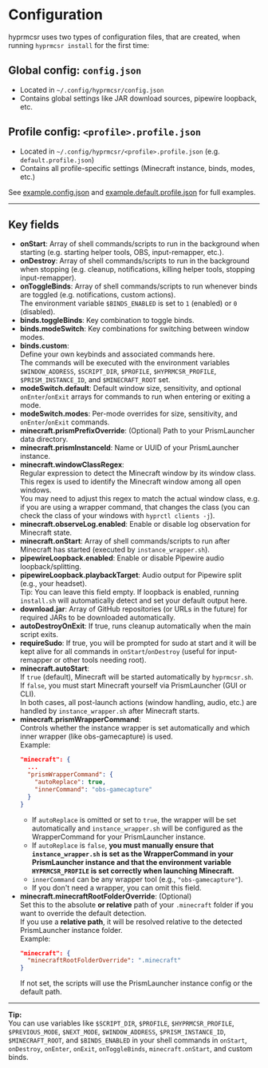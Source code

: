 # Configuration

hyprmcsr uses two types of configuration files, that are created, when running `hyprmcsr install` for the first time:

## Global config: `config.json`
- Located in `~/.config/hyprmcsr/config.json`
- Contains global settings like JAR download sources, pipewire loopback, etc.

## Profile config: `<profile>.profile.json`
- Located in `~/.config/hyprmcsr/<profile>.profile.json` (e.g. `default.profile.json`)
- Contains all profile-specific settings (Minecraft instance, binds, modes, etc.)

See [example.config.json](../example.config.json) and [example.default.profile.json](../example.default.profile.json) for full examples.

---

## Key fields

- **onStart**: Array of shell commands/scripts to run in the background when starting (e.g. starting helper tools, OBS, input-remapper, etc.).
- **onDestroy**: Array of shell commands/scripts to run in the background when stopping (e.g. cleanup, notifications, killing helper tools, stopping input-remapper).
- **onToggleBinds**: Array of shell commands/scripts to run whenever binds are toggled (e.g. notifications, custom actions).  
  The environment variable `$BINDS_ENABLED` is set to `1` (enabled) or `0` (disabled).
- **binds.toggleBinds**: Key combination to toggle binds.
- **binds.modeSwitch**: Key combinations for switching between window modes.
- **binds.custom**:  
  Define your own keybinds and associated commands here.  
  The commands will be executed with the environment variables `$WINDOW_ADDRESS`, `$SCRIPT_DIR`, `$PROFILE`, `$HYPRMCSR_PROFILE`, `$PRISM_INSTANCE_ID`, and `$MINECRAFT_ROOT` set.
- **modeSwitch.default**: Default window size, sensitivity, and optional `onEnter`/`onExit` arrays for commands to run when entering or exiting a mode.
- **modeSwitch.modes**: Per-mode overrides for size, sensitivity, and `onEnter`/`onExit` commands.
- **minecraft.prismPrefixOverride**: (Optional) Path to your PrismLauncher data directory.
- **minecraft.prismInstanceId**: Name or UUID of your PrismLauncher instance.
- **minecraft.windowClassRegex**:  
  Regular expression to detect the Minecraft window by its window class.
  This regex is used to identify the Minecraft window among all open windows.  
  You may need to adjust this regex to match the actual window class, e.g. if you are using a wrapper command, that changes the class (you can check the class of your windows with `hyprctl clients -j`).
- **minecraft.observeLog.enabled**: Enable or disable log observation for Minecraft state.
- **minecraft.onStart**: Array of shell commands/scripts to run after Minecraft has started (executed by `instance_wrapper.sh`).
- **pipewireLoopback.enabled**: Enable or disable Pipewire audio loopback/splitting.
- **pipewireLoopback.playbackTarget**: Audio output for Pipewire split (e.g., your headset).  
  Tip: You can leave this field empty. If loopback is enabled, running `install.sh` will automatically detect and set your default output here.
- **download.jar**: Array of GitHub repositories (or URLs in the future) for required JARs to be downloaded automatically.
- **autoDestroyOnExit**: If true, runs cleanup automatically when the main script exits.
- **requireSudo**: If true, you will be prompted for sudo at start and it will be kept alive for all commands in `onStart`/`onDestroy` (useful for input-remapper or other tools needing root).
- **minecraft.autoStart**:  
  If `true` (default), Minecraft will be started automatically by `hyprmcsr.sh`.  
  If `false`, you must start Minecraft yourself via PrismLauncher (GUI or CLI).  
  In both cases, all post-launch actions (window handling, audio, etc.) are handled by `instance_wrapper.sh` after Minecraft starts.
- **minecraft.prismWrapperCommand**:  
  Controls whether the instance wrapper is set automatically and which inner wrapper (like obs-gamecapture) is used.  
  Example:
  ```json
  "minecraft": {
    ...
    "prismWrapperCommand": {
      "autoReplace": true,
      "innerCommand": "obs-gamecapture"
    }
  }
  ```
  - If `autoReplace` is omitted or set to `true`, the wrapper will be set automatically and `instance_wrapper.sh` will be configured as the WrapperCommand for your PrismLauncher instance.
  - If `autoReplace` is `false`, **you must manually ensure that `instance_wrapper.sh` is set as the WrapperCommand in your PrismLauncher instance and that the environment variable `HYPRMCSR_PROFILE` is set correctly when launching Minecraft.**
  - `innerCommand` can be any wrapper tool (e.g., `"obs-gamecapture"`).
  - If you don't need a wrapper, you can omit this field.
- **minecraft.minecraftRootFolderOverride**: (Optional)  
  Set this to the absolute **or relative** path of your `.minecraft` folder if you want to override the default detection.  
  If you use a **relative path**, it will be resolved relative to the detected PrismLauncher instance folder.  
  Example:  
  ```json
  "minecraft": {
    "minecraftRootFolderOverride": ".minecraft"
  }
  ```
  If not set, the scripts will use the PrismLauncher instance config or the default path.

---

**Tip:**  
You can use variables like `$SCRIPT_DIR`, `$PROFILE`, `$HYPRMCSR_PROFILE`, `$PREVIOUS_MODE`, `$NEXT_MODE`, `$WINDOW_ADDRESS`, `$PRISM_INSTANCE_ID`, `$MINECRAFT_ROOT`, and `$BINDS_ENABLED` in your shell commands in `onStart`, `onDestroy`, `onEnter`, `onExit`, `onToggleBinds`, `minecraft.onStart`, and custom binds.
